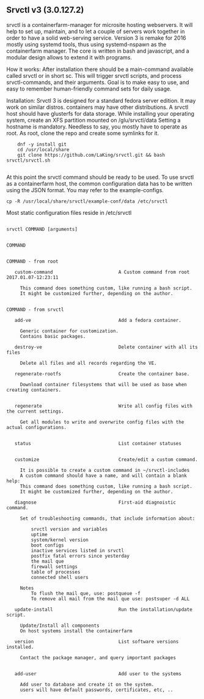 ## Srvctl v3 (3.0.127.2)
srvctl is a containerfarm-manager for microsite hosting webservers. It will help to set up, maintain, and to let a couple of servers work together in order to have a solid web-serving service.
Version 3 is remake for 2016 mostly using systemd tools, thus using systemd-nspawn as the containerfarm manager. The core is written in bash and javascript, and a modular design allows to extend it with programs.

How it works:
After installation there should be a main-command available called srvctl or in short sc. This will trigger srvctl scripts, and process srvctl-commands, and their arguments. Goal is to make easy to use, and easy to remember human-friendly command sets for daily usage.  

Installation:
Srvctl 3 is designed for a standard fedora server edition. It may work on similar distros. containers may have other distributions. 
A srvctl host should have glusterfs for data storage. While installing your operating system, create an XFS partition mounted on /glu/srvctl/data
Setting a hostname is mandatory. Needless to say, you mostly have to operate as root. 
As root, clone the repo and create some symlinks for it.
```
    dnf -y install git
    cd /usr/local/share
    git clone https://github.com/LaKing/srvctl.git && bash srvctl/srvctl.sh
     
```

At this point the srvctl command should be ready to be used.
To use srvctl as a containerfarm host, the common configuration data has to be written using the JSON format. You may refer to the example-configs.

    cp -R /usr/local/share/srvctl/example-conf/data /etc/srvctl

Most static configuration files reside in /etc/srvctl
    
```

srvctl COMMAND [arguments]              


COMMAND                                 


COMMAND - from root                     

   custom-command                        A Custom command from root 2017.01.07-12:23:11 
    
     This command does something custom, like running a bash script.
     It might be customized further, depending on the author.
    

COMMAND - from srvctl                   

   add-ve                                Add a fedora container.                        
    
     Generic container for customization.
     Contains basic packages.
    
   destroy-ve                            Delete container with all its files            
    
     Delete all files and all records regarding the VE.
    
   regenerate-rootfs                     Create the container base.                     
    
     Download container filesystems that will be used as base when creating containers.
    
    
   regenerate                            Write all config files with the current settings.
    
     Get all modules to write and overwrite config files with the actual configurations.
    
    
   status                                List container statuses                        
    
    
   customize                             Create/edit a custom command.                  
    
     It is possible to create a custom command in ~/srvctl-includes
     A custom command should have a name, and will contain a blank help:
     This command does something custom, like running a bash script.
     It might be customized further, depending on the author.
    
   diagnose                              First-aid diagnoistic command.                 
    
     Set of troubleshooting commands, that include information about:
    
         srvctl version and variables
         uptime
         system/kernel version
         boot configs
         inactive services listed in srvctl
         postfix fatal errors since yesterday
         the mail que
         firewall settings
         table of processes
         connected shell users
    
     Notes
         To flush the mail que, use: postqueue -f
         To remove all mail from the mail que use: postsuper -d ALL
    
   update-install                        Run the installation/update script.            
    
     Update/Install all components
     On host systems install the containerfarm
    
   version                               List software versions installed.              
    
     Contact the package manager, and query important packages
    
    
   add-user                              Add user to the systems                        
    
     Add user to database and create it on the system.
     users will have default passwords, certificates, etc, ..
    
```
